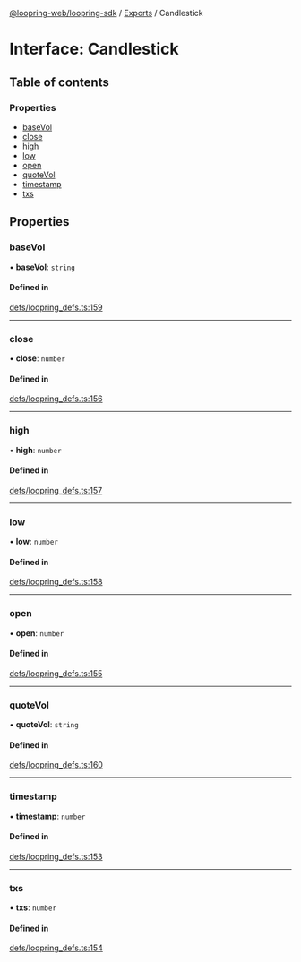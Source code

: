 [@loopring-web/loopring-sdk](../README.md) / [Exports](../modules.md) / Candlestick

# Interface: Candlestick

## Table of contents

### Properties

- [baseVol](Candlestick.md#basevol)
- [close](Candlestick.md#close)
- [high](Candlestick.md#high)
- [low](Candlestick.md#low)
- [open](Candlestick.md#open)
- [quoteVol](Candlestick.md#quotevol)
- [timestamp](Candlestick.md#timestamp)
- [txs](Candlestick.md#txs)

## Properties

### baseVol

• **baseVol**: `string`

#### Defined in

[defs/loopring_defs.ts:159](https://github.com/Loopring/loopring_sdk/blob/edf273a/src/defs/loopring_defs.ts#L159)

___

### close

• **close**: `number`

#### Defined in

[defs/loopring_defs.ts:156](https://github.com/Loopring/loopring_sdk/blob/edf273a/src/defs/loopring_defs.ts#L156)

___

### high

• **high**: `number`

#### Defined in

[defs/loopring_defs.ts:157](https://github.com/Loopring/loopring_sdk/blob/edf273a/src/defs/loopring_defs.ts#L157)

___

### low

• **low**: `number`

#### Defined in

[defs/loopring_defs.ts:158](https://github.com/Loopring/loopring_sdk/blob/edf273a/src/defs/loopring_defs.ts#L158)

___

### open

• **open**: `number`

#### Defined in

[defs/loopring_defs.ts:155](https://github.com/Loopring/loopring_sdk/blob/edf273a/src/defs/loopring_defs.ts#L155)

___

### quoteVol

• **quoteVol**: `string`

#### Defined in

[defs/loopring_defs.ts:160](https://github.com/Loopring/loopring_sdk/blob/edf273a/src/defs/loopring_defs.ts#L160)

___

### timestamp

• **timestamp**: `number`

#### Defined in

[defs/loopring_defs.ts:153](https://github.com/Loopring/loopring_sdk/blob/edf273a/src/defs/loopring_defs.ts#L153)

___

### txs

• **txs**: `number`

#### Defined in

[defs/loopring_defs.ts:154](https://github.com/Loopring/loopring_sdk/blob/edf273a/src/defs/loopring_defs.ts#L154)
